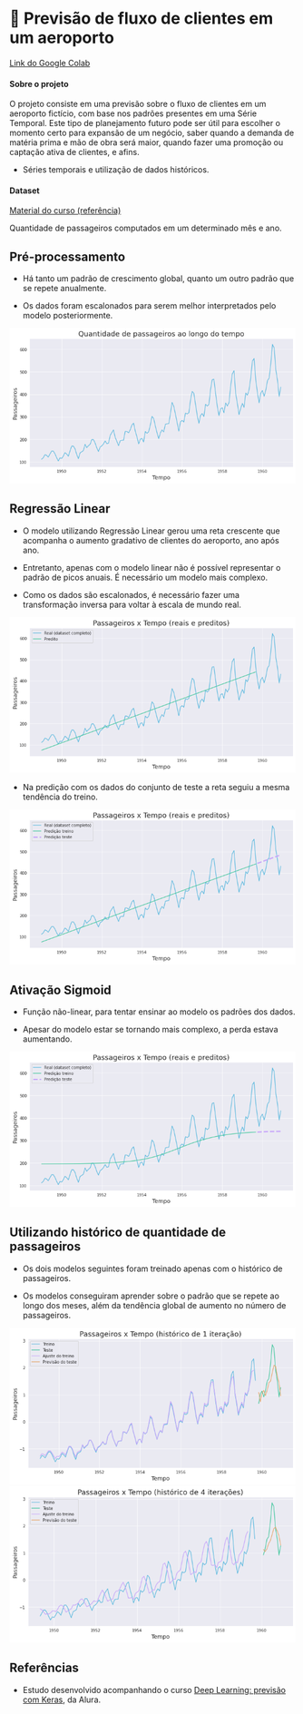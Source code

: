 # :busts_in_silhouette: Previsão de fluxo de clientes em um aeroporto

[Link do Google Colab](https://colab.research.google.com/drive/1Lna_c5YRh7R7HjZQpWZKgwpneyMkqlbY?usp=sharing)

#### Sobre o projeto

O projeto consiste em uma previsão sobre o fluxo de clientes em um aeroporto fictício, com base nos padrões presentes em uma Série Temporal. Este tipo de planejamento futuro pode ser útil para escolher o momento certo para expansão de um negócio, saber quando a demanda de matéria prima e mão de obra será maior, quando fazer uma promoção ou captação ativa de clientes, e afins.

* Séries temporais e utilização de dados históricos.

#### Dataset 

[Material do curso (referência)](https://raw.githubusercontent.com/alura-cursos/deeptime/aula1/Passageiros.csv) 

Quantidade de passageiros computados em um determinado mês e ano.


## Pré-processamento

* Há tanto um padrão de crescimento global, quanto um outro padrão que se repete anualmente.

* Os dados foram escalonados para serem melhor interpretados pelo modelo posteriormente.

<div align="center">
  <img src="https://github.com/Tathy/Previsao_fluxo_de_clientes/blob/main/imgs/graph_temporal_dataset.png?raw=true"/>
</div>


## Regressão Linear

* O modelo utilizando Regressão Linear gerou uma reta crescente que acompanha o aumento gradativo de clientes do aeroporto, ano após ano.

* Entretanto, apenas com o modelo linear não é possível representar o padrão de picos anuais. É necessário um modelo mais complexo.

* Como os dados são escalonados, é necessário fazer uma transformação inversa para voltar à escala de mundo real.

<div align="center">
  <img src="https://github.com/Tathy/Previsao_fluxo_de_clientes/blob/main/imgs/graph2_real_x_predito.png?raw=true"/>
</div>

* Na predição com os dados do conjunto de teste a reta seguiu a mesma tendência do treino.

<div align="center">
  <img src="https://github.com/Tathy/Previsao_fluxo_de_clientes/blob/main/imgs/graph3_real_x_predito_test.png?raw=true"/>
</div>


## Ativação Sigmoid

* Função não-linear, para tentar ensinar ao modelo os padrões dos dados.

* Apesar do modelo estar se tornando mais complexo, a perda estava aumentando.

<div align="center">
  <img src="https://github.com/Tathy/Previsao_fluxo_de_clientes/blob/main/imgs/graph4_sigmoid.png?raw=true"/>
</div>


## Utilizando histórico de quantidade de passageiros

* Os dois modelos seguintes foram treinado apenas com o histórico de passageiros. 

* Os modelos conseguiram aprender sobre o padrão que se repete ao longo dos meses, além da tendência global de aumento no número de passageiros.

<div align="center">
  <img src="https://github.com/Tathy/Previsao_fluxo_de_clientes/blob/main/imgs/graph5_historico1.png?raw=true"/>
</div>

<div align="center">
  <img src="https://github.com/Tathy/Previsao_fluxo_de_clientes/blob/main/imgs/graph6_historico4.png?raw=true"/>
</div>



## Referências 

* Estudo desenvolvido acompanhando o curso [Deep Learning: previsão com Keras](https://cursos.alura.com.br/course/deep-learning-previsao-keras), da Alura.
